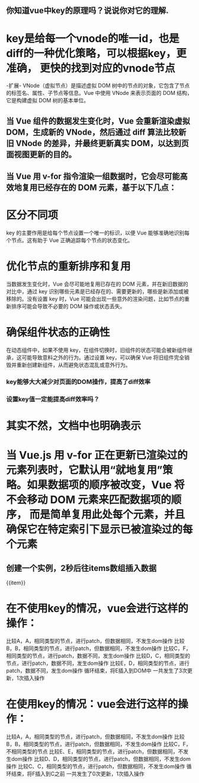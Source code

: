 ## 你知道vue中key的原理吗？说说你对它的理解.

# key是给每一个vnode的唯一id，也是diff的一种优化策略，可以根据key，更准确， 更快的找到对应的vnode节点

-扩展-
VNode（虚拟节点）是描述虚拟 DOM 树中的节点的对象，它包含了节点的标签名、属性、子节点等信息。Vue 中使用 VNode 来表示页面的 DOM 结构，它是构建虚拟 DOM 树的基本单位。

当 Vue 组件的数据发生变化时，Vue 会重新渲染虚拟 DOM，生成新的 VNode，然后通过 diff 算法比较新旧 VNode 的差异，并最终更新真实 DOM，以达到页面视图更新的目的。
--

## 当 Vue 用 v-for 指令渲染一组数据时，它会尽可能高效地复用已经存在的 DOM 元素，基于以下几点：

# 区分不同项
key 的主要作用是给每个节点设置一个唯一的标识，以便 Vue 能够准确地识别每个节点。这有助于 Vue 正确追踪每个节点的状态变化。

# 优化节点的重新排序和复用
当数据发生变化时，Vue 会尽可能地复用已存在的 DOM 元素，并在新旧数据的对比中，通过 key 识别哪些元素是已经存在的、需要更新的，哪些是新添加或被移除的。没有设置 key 时，Vue 可能会出现一些意外的渲染问题，比如节点的重新排序可能会导致不必要的 DOM 操作或状态丢失。

# 确保组件状态的正确性
在动态组件中，如果不使用 key，在组件切换时，旧组件的状态可能会被新组件继承，这可能导致意料之外的行为。通过设置 key，可以确保 Vue 将旧组件完全销毁并重新创建新组件，从而避免状态混乱或意外行为。

### key能够大大减少对页面的DOM操作，提高了diff效率
### 设置key值一定能提高diff效率吗？
# 其实不然，文档中也明确表示
# 当 Vue.js 用 v-for 正在更新已渲染过的元素列表时，它默认用“就地复用”策略。如果数据项的顺序被改变，Vue 将不会移动 DOM 元素来匹配数据项的顺序， 而是简单复用此处每个元素，并且确保它在特定索引下显示已被渲染过的每个元素
## 创建一个实例，2秒后往items数组插入数据
<body>
  <div id="demo">
    <p v-for="item in items" :key="item">{{item}}</p>
  </div>
  <script src="../../dist/vue.js"></script>
  <script>
    // 创建实例
    const app = new Vue({
      el: '#demo',
      data: { items: ['a', 'b', 'c', 'd', 'e'] },
      mounted () {
        setTimeout(() => { 
          this.items.splice(2, 0, 'f')  // 
       }, 2000);
     },
   });
  </script>
</body>

# 在不使用key的情况，vue会进行这样的操作：
比较A，A，相同类型的节点，进行patch，但数据相同，不发生dom操作
比较B，B，相同类型的节点，进行patch，但数据相同，不发生dom操作
比较C，F，相同类型的节点，进行patch，数据不同，发生dom操作
比较D，C，相同类型的节点，进行patch，数据不同，发生dom操作
比较E，D，相同类型的节点，进行patch，数据不同，发生dom操作
循环结束，将E插入到DOM中
一共发生了3次更新，1次插入操作

# 在使用key的情况：vue会进行这样的操作：
比较A，A，相同类型的节点，进行patch，但数据相同，不发生dom操作
比较B，B，相同类型的节点，进行patch，但数据相同，不发生dom操作
比较C，F，不相同类型的节点
比较E、E，相同类型的节点，进行patch，但数据相同，不发生dom操作
比较D、D，相同类型的节点，进行patch，但数据相同，不发生dom操作
比较C、C，相同类型的节点，进行patch，但数据相同，不发生dom操作
循环结束，将F插入到C之前
一共发生了0次更新，1次插入操作